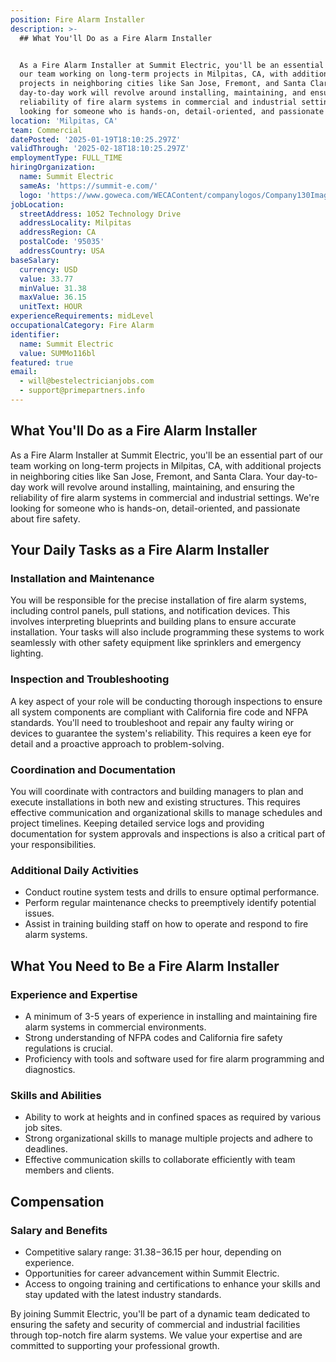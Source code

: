 ```yaml
---
position: Fire Alarm Installer
description: >-
  ## What You'll Do as a Fire Alarm Installer


  As a Fire Alarm Installer at Summit Electric, you'll be an essential part of
  our team working on long-term projects in Milpitas, CA, with additional
  projects in neighboring cities like San Jose, Fremont, and Santa Clara. Your
  day-to-day work will revolve around installing, maintaining, and ensuring the
  reliability of fire alarm systems in commercial and industrial settings. We're
  looking for someone who is hands-on, detail-oriented, and passionate abo...
location: 'Milpitas, CA'
team: Commercial
datePosted: '2025-01-19T18:10:25.297Z'
validThrough: '2025-02-18T18:10:25.297Z'
employmentType: FULL_TIME
hiringOrganization:
  name: Summit Electric
  sameAs: 'https://summit-e.com/'
  logo: 'https://www.goweca.com/WECAContent/companylogos/Company130Image.png'
jobLocation:
  streetAddress: 1052 Technology Drive
  addressLocality: Milpitas
  addressRegion: CA
  postalCode: '95035'
  addressCountry: USA
baseSalary:
  currency: USD
  value: 33.77
  minValue: 31.38
  maxValue: 36.15
  unitText: HOUR
experienceRequirements: midLevel
occupationalCategory: Fire Alarm
identifier:
  name: Summit Electric
  value: SUMMo116bl
featured: true
email:
  - will@bestelectricianjobs.com
  - support@primepartners.info
---
```




## What You'll Do as a Fire Alarm Installer

As a Fire Alarm Installer at Summit Electric, you'll be an essential part of our team working on long-term projects in Milpitas, CA, with additional projects in neighboring cities like San Jose, Fremont, and Santa Clara. Your day-to-day work will revolve around installing, maintaining, and ensuring the reliability of fire alarm systems in commercial and industrial settings. We're looking for someone who is hands-on, detail-oriented, and passionate about fire safety.

## Your Daily Tasks as a Fire Alarm Installer

### Installation and Maintenance

You will be responsible for the precise installation of fire alarm systems, including control panels, pull stations, and notification devices. This involves interpreting blueprints and building plans to ensure accurate installation. Your tasks will also include programming these systems to work seamlessly with other safety equipment like sprinklers and emergency lighting.

### Inspection and Troubleshooting

A key aspect of your role will be conducting thorough inspections to ensure all system components are compliant with California fire code and NFPA standards. You'll need to troubleshoot and repair any faulty wiring or devices to guarantee the system's reliability. This requires a keen eye for detail and a proactive approach to problem-solving.

### Coordination and Documentation

You will coordinate with contractors and building managers to plan and execute installations in both new and existing structures. This requires effective communication and organizational skills to manage schedules and project timelines. Keeping detailed service logs and providing documentation for system approvals and inspections is also a critical part of your responsibilities.

### Additional Daily Activities

- Conduct routine system tests and drills to ensure optimal performance.
- Perform regular maintenance checks to preemptively identify potential issues.
- Assist in training building staff on how to operate and respond to fire alarm systems.

## What You Need to Be a Fire Alarm Installer

### Experience and Expertise

- A minimum of 3-5 years of experience in installing and maintaining fire alarm systems in commercial environments.
- Strong understanding of NFPA codes and California fire safety regulations is crucial.
- Proficiency with tools and software used for fire alarm programming and diagnostics.

### Skills and Abilities

- Ability to work at heights and in confined spaces as required by various job sites.
- Strong organizational skills to manage multiple projects and adhere to deadlines.
- Effective communication skills to collaborate efficiently with team members and clients.

## Compensation

### Salary and Benefits

- Competitive salary range: $31.38-$36.15 per hour, depending on experience.
- Opportunities for career advancement within Summit Electric.
- Access to ongoing training and certifications to enhance your skills and stay updated with the latest industry standards.

By joining Summit Electric, you'll be part of a dynamic team dedicated to ensuring the safety and security of commercial and industrial facilities through top-notch fire alarm systems. We value your expertise and are committed to supporting your professional growth.